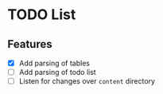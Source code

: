 # TODO List

## Features

- [x] Add parsing of tables
- [ ] Add parsing of todo list
- [ ] Listen for changes over `content` directory
